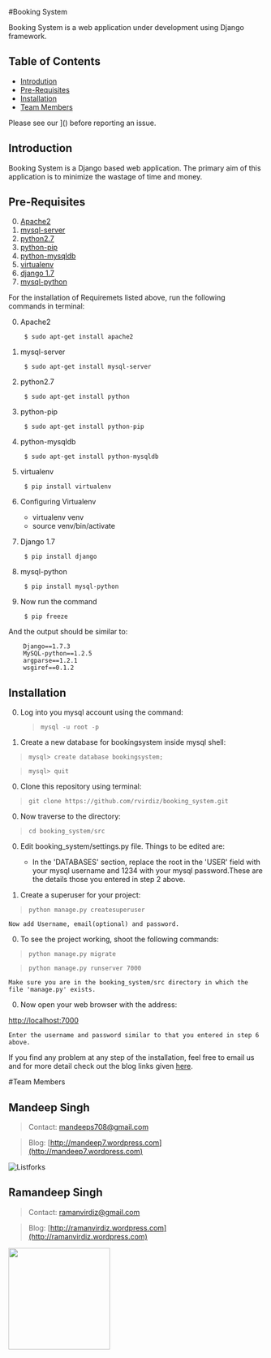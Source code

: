 #Booking System

Booking System is a web application under development using Django framework.

Table of Contents
-
* [Introdution](#intro)
* [Pre-Requisites](#req)
* [Installation](#install)
* [Team Members](#team)

Please see our ]() before  reporting an issue.

<a name="intro"></a>Introduction
-
Booking System is a Django based web application. The primary aim of this application is to minimize the wastage of time and money.

<a name="req"></a>Pre-Requisites
-
0. [Apache2](#apache)
0. [mysql-server](#sql)
0. [python2.7](#py)
0. [python-pip](#pip)
0. [python-mysqldb](#db)
0. [virtualenv](#venv)
0. [django 1.7](#django)
0. [mysql-python](#mysql-py)

For the installation of Requiremets listed above, run the following commands in terminal:

0. <a name="apache"></a>Apache2
 
        $ sudo apt-get install apache2

0. <a name="sql"></a>mysql-server
    
        $ sudo apt-get install mysql-server
    
0. <a name="py"></a>python2.7
    
        $ sudo apt-get install python
    
0. <a name="pip"></a>python-pip

        $ sudo apt-get install python-pip

0. <a name="db"></a>python-mysqldb
    
        $ sudo apt-get install python-mysqldb

0. <a name="venv"></a>virtualenv

        $ pip install virtualenv

0. Configuring Virtualenv

    - virtualenv venv
    - source venv/bin/activate
 
0. <a name="django"></a>Django 1.7

        $ pip install django

0. <a name="mysql-py"></a>mysql-python

        $ pip install mysql-python

0. Now run the command 

        $ pip freeze

 And the output should be similar to:
 
        Django==1.7.3
        MySQL-python==1.2.5
        argparse==1.2.1
        wsgiref==0.1.2


<a name="install"></a>Installation
-
0. Log into you mysql account using the command:
    >```mysql -u root -p```

0. Create a new database for bookingsystem inside mysql shell:
>````mysql> create database bookingsystem;````

 >```mysql> quit```

0. Clone this repository using terminal:
>``` git clone https://github.com/rvirdiz/booking_system.git ```


0. Now traverse to the directory:
> ```cd booking_system/src```

0. Edit booking_system/settings.py file. Things to be edited are:

    - In the 'DATABASES' section, replace the root in the 'USER' field with your mysql username and 1234 with your mysql password.These are the details those you entered in step 2 above.
    

0. Create a superuser for your project:
>```python manage.py createsuperuser```

    Now add Username, email(optional) and password.

0. To see the project working, shoot the following commands:
>```python manage.py migrate```

 >```python manage.py runserver 7000```
       
    Make sure you are in the booking_system/src directory in which the file 'manage.py' exists.

0. Now open your web browser with the address:

 <a href="http://localhost:7000" title="Click here to open it directly">http://localhost:7000</a>

    Enter the username and password similar to that you entered in step 6 above.

If you find any problem at any step of the installation, feel free to email us and for more detail check out the blog links given [here](#team).

#<a name="team"></a>Team Members

 

Mandeep Singh 
-
 >Contact: <mandeeps708@gmail.com>
  
 >Blog: [http://mandeep7.wordpress.com](http://mandeep7.wordpress.com) 

![Listforks](https://media.licdn.com/mpr/mpr/shrinknp_200_200/AAEAAQAAAAAAAACuAAAAJDE0MDZiY2QyLWQ5NjgtNDI3Ni05ZWJiLWU3NjA3MmU0ZjBlMg.jpg) 

Ramandeep Singh
-
> Contact: <ramanvirdiz@gmail.com>

 >Blog: [http://ramanvirdiz.wordpress.com](http://ramanvirdiz.wordpress.com)

<img height="200" src="https://avatars1.githubusercontent.com/u/7791892?v=3&s=400">
